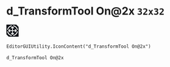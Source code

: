 # d_TransformTool On@2x `32x32`
<img src="/img/d_TransformTool%20On@2x.png" width=32 height=32>

``` CSharp
EditorGUIUtility.IconContent("d_TransformTool On@2x")
```
```
d_TransformTool On@2x
```
